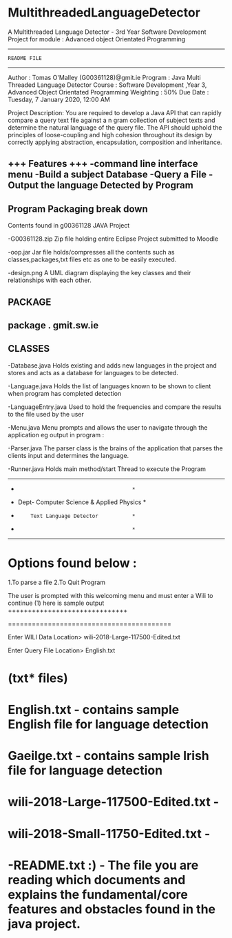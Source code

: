# MultithreadedLanguageDetector
A Multithreaded Language Detector - 3rd Year Software Development Project for module : Advanced object Orientated Programming

----------------------------------------------------------------
	README FILE 
----------------------------------------------------------------

 Author    : Tomas O'Malley (G00361128)@gmit.ie
 Program   : Java Multi Threaded Language Detector
 Course    : Software Development ,Year 3, Advanced Object Orientated Programming 
 Weighting : 50% 
 Due Date  : Tuesday, 7 January 2020, 12:00 AM

Project Description: You are required to develop a Java API that can rapidly compare a query text file against a n gram collection of subject texts and determine the natural language of the query file. The API
should uphold the principles of loose-coupling and high cohesion throughout its design by
correctly applying abstraction, encapsulation, composition and inheritance. 

 +++ Features +++
	-command line interface menu 
	-Build a subject Database 
	-Query a File 
	-Output the language Detected by Program
----------------------------
Program Packaging break down 
----------------------------
Contents found in g00361128 JAVA Project 

-G00361128.zip 
Zip file holding entire Eclipse Project submitted to Moodle

-oop.jar
Jar file holds/compresses  all the contents such as classes,packages,txt files etc as one to be easily 
executed.

-design.png
A UML diagram displaying the key classes and their relationships with each other.


PACKAGE 
-------------------
package .
gmit.sw.ie 
-------------------
CLASSES
-------------------

-Database.java
Holds existing and adds new languages in the project and stores and acts as a database for languages to be detected.

-Language.java 
Holds the list of languages known to be shown to client when program has completed detection

-LanguageEntry.java
Used to hold the frequencies and compare the results to the file used by the user  

-Menu.java
Menu prompts  and allows  the user to navigate through the application eg output in program :

-Parser.java
The parser class is the brains of the application that parses the clients input and determines the language.

-Runner.java
Holds main method/start Thread to execute the Program  


********************************************
*		                           		   *
* Dept- Computer Science & Applied Physics *
*         Text Language Detector           *
*	 	                          		   *
********************************************

Options found below :
===================

1.To parse a file 
2.To Quit Program

The user is prompted with this welcoming menu and must enter a Wili to continue 
(1) here is sample output
++++++++++++++++++++++++++++++

========================================= 

Enter WILI Data Location>
wili-2018-Large-117500-Edited.txt

Enter Query File Location>
English.txt 

(txt* files)
===========
English.txt  - contains sample English file for language detection 
===========
Gaeilge.txt  - contains sample Irish  file for language detection 
============
wili-2018-Large-117500-Edited.txt -
============
wili-2018-Small-11750-Edited.txt  -
============
-README.txt :) - The file you are reading which documents and explains the fundamental/core features and obstacles found in the java project.
===========
